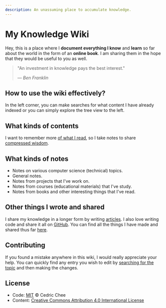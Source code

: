 ```yaml
---
description: An unassuming place to accumulate knowledge.
---
```


# My Knowledge Wiki

Hey, this is a place where I **document everything I know** and **learn** so far about the world in the form of an **online book**. I am sharing them in the hope that they would be useful to you as well.

> "An investment in knowledge pays the best interest."
>
> _— Ben Franklin_

## How to use the wiki effectively?

In the left corner, you can make searches for what content I have already indexed or you can simply explore the tree view to the left.

## What kinds of contents

I want to remember more [of what I read](http://austinkleon.com/2016/03/03/how-to-read-more-2/), so I take notes to share [compressed wisdom](https://sivers.org/2do).

## What kinds of notes

* Notes on various computer science \(technical\) topics.
* General notes.
* Notes from projects that I've work on.
* Notes from courses \(educational materials\) that I've study.
* Notes from books and other interesting things that I've read.

## Other things I wrote and shared

I share my knowledge in a longer form by writing [articles](https://medium.com/@cedric_chee). I also love writing code and share it all on [GitHub](https://github.com/cedrickchee). You can find all the things I have made and shared thus far [here](https://cedricchee/projects).

## Contributing

If you found a mistake anywhere in this wiki, I would really appreciate your help. You can quickly find any entry you wish to edit by [searching for the topic](https://github.com/cedrickchee/knowledge/find/master) and then making the changes.

## License

* Code: [MIT](https://cedrickchee.mit-license.org/) © Cedric Chee
* Content: [Creative Commons Attribution 4.0 International License](http://creativecommons.org/licenses/by/4.0/)



